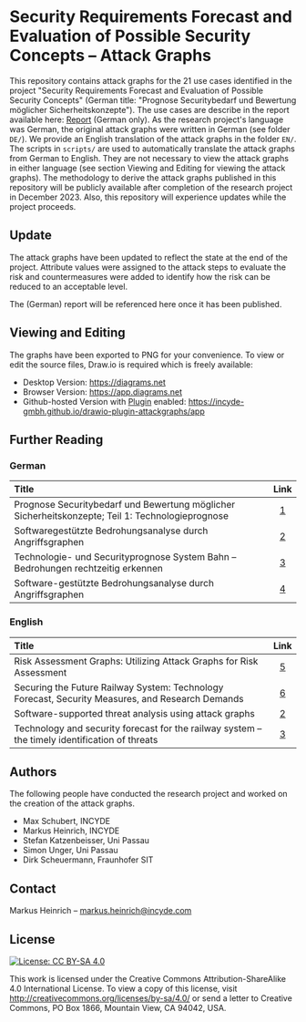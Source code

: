 # Security Requirements Forecast and Evaluation of Possible Security Concepts – Attack Graphs

This repository contains attack graphs for the 21 use cases identified in the project "Security Requirements Forecast and Evaluation of Possible Security Concepts" (German title: "Prognose Securitybedarf und Bewertung möglicher Sicherheitskonzepte").
The use cases are describe in the report available here: [Report] (German only).
As the research project's language was German, the original attack graphs were written in German (see folder `DE/`).
We provide an English translation of the attack graphs in the folder `EN/`.
The scripts in `scripts/` are used to automatically translate the attack graphs from German to English.
They are not necessary to view the attack graphs in either language (see section Viewing and Editing for viewing the attack graphs).
The methodology to derive the attack graphs published in this repository will be publicly available after completion of the research project in December 2023.
Also, this repository will experience updates while the project proceeds.

## Update

The attack graphs have been updated to reflect the state at the end of the project.
Attribute values were assigned to the attack steps to evaluate the risk and countermeasures were added to identify how the risk can be reduced to an acceptable level.

The (German) report will be referenced here once it has been published.

## Viewing and Editing

The graphs have been exported to PNG for your convenience.
To view or edit the source files, Draw.io is required which is freely available:

- Desktop Version: https://diagrams.net
- Browser Version: https://app.diagrams.net
- Github-hosted Version with [Plugin] enabled: https://incyde-gmbh.github.io/drawio-plugin-attackgraphs/app

## Further Reading

### German

| Title                                                                                            | Link  |
| :----------------------------------------------------------------------------------------------- | :---: |
| Prognose Securitybedarf und Bewertung möglicher Sicherheitskonzepte; Teil 1: Technologieprognose | [1]   |
| Softwaregestützte Bedrohungsanalyse durch Angriffsgraphen                                        | [2]   |
| Technologie- und Securityprognose System Bahn – Bedrohungen rechtzeitig erkennen                 | [3]   |
| Software-gestützte Bedrohungsanalyse durch Angriffsgraphen                                       | [4]   |

### English

| Title                                                                                            | Link  |
| :----------------------------------------------------------------------------------------------- | :---: |
| Risk Assessment Graphs: Utilizing Attack Graphs for Risk Assessment                              | [5]   |
| Securing the Future Railway System: Technology Forecast, Security Measures, and Research Demands | [6]   |
| Software-supported threat analysis using attack graphs                                           | [2]   |
| Technology and security forecast for the railway system – the timely identification of threats   | [3]   |

## Authors

The following people have conducted the research project and worked on the creation of the attack graphs.

- Max Schubert, INCYDE
- Markus Heinrich, INCYDE
- Stefan Katzenbeisser, Uni Passau
- Simon Unger, Uni Passau
- Dirk Scheuermann, Fraunhofer SIT

## Contact

Markus Heinrich – markus.heinrich@incyde.com

## License

[![License: CC BY-SA 4.0](https://licensebuttons.net/l/by-sa/4.0/80x15.png)](https://creativecommons.org/licenses/by-sa/4.0/)

This work is licensed under the Creative Commons Attribution-ShareAlike 4.0 International License. To view a copy of this license, visit http://creativecommons.org/licenses/by-sa/4.0/ or send a letter to Creative Commons, PO Box 1866, Mountain View, CA 94042, USA.

[Report]: http://dx.doi.org/10.48755/dzsf.220008.06
[Plugin]: https://github.com/INCYDE-GmbH/drawio-plugin-attackgraphs

[1]: http://dx.doi.org/10.48755/dzsf.220008.06
[2]: https://www.0x25.net/publications/files/28_34_Heinrich.pdf
[3]: https://www.0x25.net/publications/files/096_103_Heinrich.pdf
[4]: https://doi.org/10.26083/tuprints-00022101
[5]: http://dx.doi.org/10.48550/arXiv.2307.14114
[6]: http://dx.doi.org/10.3390/vehicles5040069
